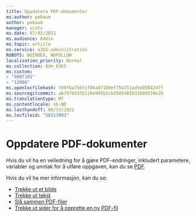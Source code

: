 ```yaml
---
title: Oppdatere PDF-dokumenter
ms.author: pebaum
author: pebaum
manager: scotv
ms.date: 07/02/2021
ms.audience: Admin
ms.topic: article
ms.service: o365-administration
ROBOTS: NOINDEX, NOFOLLOW
localization_priority: Normal
ms.collection: Adm_O365
ms.custom:
- "9007101"
- "12066"
ms.openlocfilehash: f89f6a756fcf86a87189ef75b751ad5e85842d7f
ms.sourcegitcommit: ab75f66355116e995b3cb5505465b31989339e28
ms.translationtype: MT
ms.contentlocale: nb-NO
ms.lasthandoff: 08/13/2021
ms.locfileid: "58317093"
---
```

# <a name="update-pdf-documents"></a>Oppdatere PDF-dokumenter

Hvis du vil ha en veiledning for å gjøre PDF-endringer, inkludert parametere, variabler og unntak for å utføre oppgaven, kan du se [PDF](https://docs.microsoft.com/power-automate/desktop-flows/actions-reference/pdf).

Hvis du vil ha mer informasjon, kan du se:

- [Trekke ut et bilde](https://docs.microsoft.com/power-automate/desktop-flows/actions-reference/pdf#pdf-actions)
- [Trekke ut tekst](https://docs.microsoft.com/power-automate/desktop-flows/actions-reference/pdf#extracttextfrompdfaction)
- [Slå sammen PDF-filer](https://docs.microsoft.com/power-automate/desktop-flows/actions-reference/pdf#mergefiles)
- [Trekke ut sider for å opprette en ny PDF-fil](https://docs.microsoft.com/power-automate/desktop-flows/actions-reference/pdf#extractpages)

